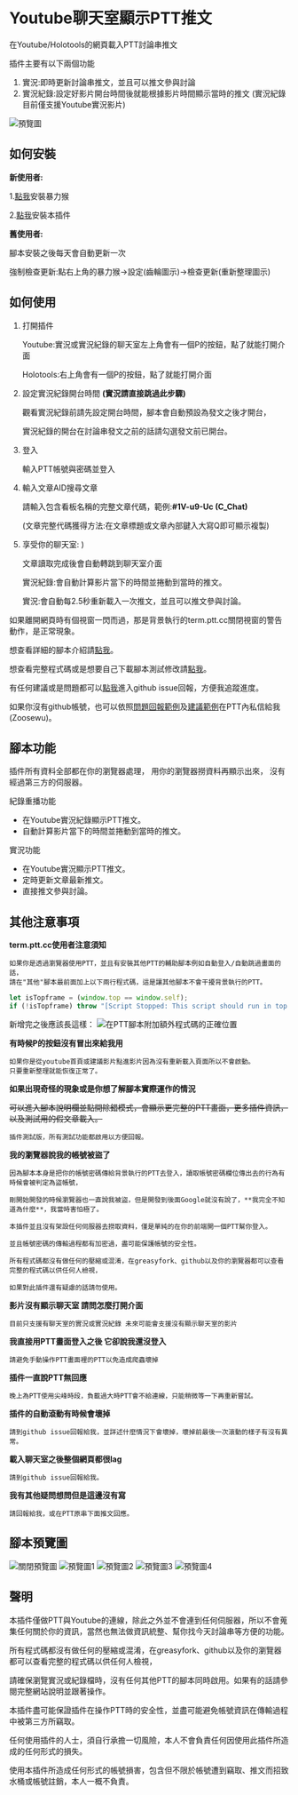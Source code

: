 # Youtube聊天室顯示PTT推文

在Youtube/Holotools的網頁載入PTT討論串推文

插件主要有以下兩個功能

1. 實況:即時更新討論串推文，並且可以推文參與討論
2. 實況紀錄:設定好影片開台時間後就能根據影片時間顯示當時的推文
(實況紀錄目前僅支援Youtube實況影片)

![](https://raw.githubusercontent.com/zoosewu/PTTChatOnYoutube/master/images/samplemain.gif "預覽圖")

## 如何安裝

**新使用者:**

1.[點我](https://violentmonkey.github.io/)安裝暴力猴

2.[點我](https://greasyfork.org/zh-TW/scripts/418469-pttchatonyt)安裝本插件

**舊使用者:**

腳本安裝之後每天會自動更新一次

強制檢查更新:點右上角的暴力猴->設定(齒輪圖示)->檢查更新(重新整理圖示)

## 如何使用

1. 打開插件

   Youtube:實況或實況紀錄的聊天室左上角會有一個P的按鈕，點了就能打開介面

   Holotools:右上角會有一個P的按鈕，點了就能打開介面

2. 設定實況紀錄開台時間 **(實況請直接跳過此步驟)**

   觀看實況紀錄前請先設定開台時間，腳本會自動預設為發文之後才開台，

   實況紀錄的開台在討論串發文之前的話請勾選發文前已開台。

3. 登入

   輸入PTT帳號與密碼並登入

4. 輸入文章AID搜尋文章

   請輸入包含看板名稱的完整文章代碼，範例:**#1V-u9-Uc (C_Chat)**

   (文章完整代碼獲得方法:在文章標題或文章內部鍵入大寫Q即可顯示複製)

5. 享受你的聊天室: )

   文章讀取完成後會自動轉跳到聊天室介面

   實況紀錄:會自動計算影片當下的時間並捲動到當時的推文。

   實況:會自動每2.5秒重新載入一次推文，並且可以推文參與討論。

如果離開網頁時有個視窗一閃而過，那是背景執行的term.ptt.cc關閉視窗的警告動作，是正常現象。

想查看詳細的腳本介紹請[點我](https://github.com/zoosewu/PTTChatOnYoutube/tree/master/homepage)。

想查看完整程式碼或是想要自己下載腳本測試修改請[點我](https://github.com/zoosewu/PTTChatOnYoutube/tree/master)。

有任何建議或是問題都可以[點我](https://github.com/zoosewu/PTTChatOnYoutube/issues)進入github issue回報，方便我追蹤進度。

如果你沒有github帳號，也可以依照[問題回報範例](https://github.com/zoosewu/PTTChatOnYoutube/blob/master/.github/ISSUE_TEMPLATE/bug-report.md)及[建議範例](https://github.com/zoosewu/PTTChatOnYoutube/blob/master/.github/ISSUE_TEMPLATE/feature-request.md)在PTT內私信給我(Zoosewu)。

## 腳本功能
插件所有資料全部都在你的瀏覽器處理，
用你的瀏覽器撈資料再顯示出來，
沒有經過第三方的伺服器。

紀錄重播功能
* 在Youtube實況紀錄顯示PTT推文。
* 自動計算影片當下的時間並捲動到當時的推文。

實況功能
* 在Youtube實況顯示PTT推文。
* 定時更新文章最新推文。
* 直接推文參與討論。

## 其他注意事項

**term.ptt.cc使用者注意須知**

    如果你是透過瀏覽器使用PTT，並且有安裝其他PTT的輔助腳本例如自動登入/自動跳過畫面的話，
    請在"其他"腳本最前面加上以下兩行程式碼，這是讓其他腳本不會干擾背景執行的PTT。
```js
let isTopframe = (window.top == window.self);
if (!isTopframe) throw "[Script Stopped: This script should run in top frame only.]";
```
新增完之後應該長這樣：
![在PTT腳本附加額外程式碼的正確位置](https://raw.githubusercontent.com/zoosewu/PTTChatOnYoutube/master/images/addscript.png "腳本間加程式碼示意圖")

**有時候P的按鈕沒有冒出來給我用**

    如果你是從youtube首頁或建議影片點進影片因為沒有重新載入頁面所以不會啟動。
    只要重新整理就能恢復正常了。

**如果出現奇怪的現象或是你想了解腳本實際運作的情況**

~~可以進入腳本說明欄並點開除錯模式，會顯示更完整的PTT畫面，更多插件資訊，以及測試用的假文章載入。~~

    插件測試版，所有測試功能都啟用以方便回報。

**我的瀏覽器說我的帳號被盜了**

    因為腳本本身是把你的帳號密碼傳給背景執行的PTT去登入，讀取帳號密碼欄位傳出去的行為有時候會被判定為盜帳號，

    剛開始開發的時候瀏覽器也一直說我被盜，但是開發到後面Google就沒有說了，**我完全不知道為什麼**，我當時害怕極了。

    本插件並且沒有架設任何伺服器去撈取資料，僅是單純的在你的前端開一個PTT幫你登入。

    並且帳號密碼的傳輸過程都有加密過，盡可能保護帳號的安全性。

    所有程式碼都沒有做任何的壓縮或混淆，在greasyfork、github以及你的瀏覽器都可以查看完整的程式碼以供任何人檢視，

    如果對此插件還有疑慮的話請勿使用。

**影片沒有顯示聊天室 請問怎麼打開介面**

    目前只支援有聊天室的實況或實況紀錄 未來可能會支援沒有顯示聊天室的影片

**我直接用PTT畫面登入之後 它卻說我還沒登入**

    請避免手動操作PTT畫面裡的PTT以免造成爬蟲壞掉

**插件一直說PTT無回應**

    晚上為PTT使用尖峰時段，負載過大時PTT會不給連線，只能稍微等一下再重新嘗試。

**插件的自動滾動有時候會壞掉**

    請到github issue回報給我，並詳述什麼情況下會壞掉，壞掉前最後一次滾動的樣子有沒有異常。

**載入聊天室之後整個網頁都很lag**

    請到github issue回報給我。

**我有其他疑問想問但是這邊沒有寫**

    請回報給我，或在PTT原串下面推文回應。

## 腳本預覽圖

![](https://raw.githubusercontent.com/zoosewu/PTTChatOnYoutube/master/images/sample1.png "關閉預覽圖")
![](https://raw.githubusercontent.com/zoosewu/PTTChatOnYoutube/master/images/sample2.png "預覽圖1")
![](https://raw.githubusercontent.com/zoosewu/PTTChatOnYoutube/master/images/sample3.png "預覽圖2")
![](https://raw.githubusercontent.com/zoosewu/PTTChatOnYoutube/master/images/sample4.png "預覽圖3")
![](https://raw.githubusercontent.com/zoosewu/PTTChatOnYoutube/master/images/sample5.png "預覽圖4")

## 聲明

本插件僅做PTT與Youtube的連線，除此之外並不會連到任何伺服器，所以不會蒐集任何關於你的資訊，當然也無法做資訊統整、幫你找今天討論串等方便的功能。

所有程式碼都沒有做任何的壓縮或混淆，在greasyfork、github以及你的瀏覽器都可以查看完整的程式碼以供任何人檢視，

請確保瀏覽實況或紀錄檔時，沒有任何其他PTT的腳本同時啟用。如果有的話請參閱完整網站說明並跟著操作。

本插件盡可能保證插件在操作PTT時的安全性，並盡可能避免帳號資訊在傳輸過程中被第三方所竊取。

任何使用插件的人士，須自行承擔一切風險，本人不會負責任何因使用此插件所造成的任何形式的損失。

使用本插件所造成任何形式的帳號損害，包含但不限於帳號遭到竊取、推文而招致水桶或帳號註銷，本人一概不負責。